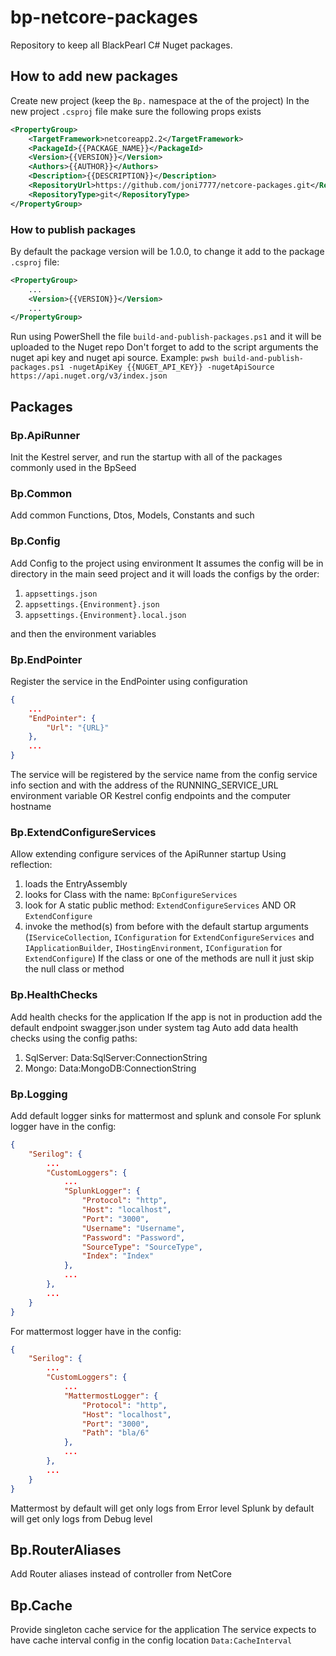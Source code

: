 # bp-netcore-packages
Repository to keep all BlackPearl C# Nuget packages.

## How to add new packages
Create new project (keep the `Bp.` namespace at the of the project)
In the new project `.csproj` file make sure the following props exists
```xml
<PropertyGroup>
    <TargetFramework>netcoreapp2.2</TargetFramework>
    <PackageId>{{PACKAGE_NAME}}</PackageId>
    <Version>{{VERSION}}</Version>
    <Authors>{{AUTHOR}}</Authors>
    <Description>{{DESCRIPTION}}</Description>
    <RepositoryUrl>https://github.com/joni7777/netcore-packages.git</RepositoryUrl>
    <RepositoryType>git</RepositoryType>
</PropertyGroup>
```

### How to publish packages
By default the package version will be 1.0.0, to change it add to the package `.csproj` file:
```xml
<PropertyGroup>
    ...
    <Version>{{VERSION}}</Version>
    ...
</PropertyGroup>
```
Run using PowerShell the file `build-and-publish-packages.ps1`
and it will be uploaded to the Nuget repo
Don't forget to add to the script arguments the nuget api key and nuget api source.
Example: `pwsh build-and-publish-packages.ps1 -nugetApiKey {{NUGET_API_KEY}} -nugetApiSource https://api.nuget.org/v3/index.json
`

## Packages

### Bp.ApiRunner
Init the Kestrel server, and run the startup with all of the packages commonly used in the BpSeed

### Bp.Common
Add common Functions, Dtos, Models, Constants and such

### Bp.Config
Add Config to the project using environment
It assumes the config will be in directory in the main seed project
and it will loads the configs by the order:

1. `appsettings.json`
2. `appsettings.{Environment}.json`
3. `appsettings.{Environment}.local.json`

and then the environment variables

### Bp.EndPointer
Register the service in the EndPointer using configuration
```json
{
    ...
    "EndPointer": {
        "Url": "{URL}"
    },
    ...
}
```
The service will be registered by the service name from the config service info section
and with the address of the RUNNING_SERVICE_URL environment variable OR Kestrel config endpoints and the computer hostname 

### Bp.ExtendConfigureServices
Allow extending configure services of the ApiRunner startup
Using reflection:
1. loads the EntryAssembly
2. looks for Class with the name: `BpConfigureServices`
3. look for A static public method: `ExtendConfigureServices` AND OR `ExtendConfigure` 
4. invoke the method(s) from before with the default startup arguments (`IServiceCollection`, `IConfiguration` for `ExtendConfigureServices` and `IApplicationBuilder`, `IHostingEnvironment`, `IConfiguration` for `ExtendConfigure`) 
If the class or one of the methods are null it just skip the null class or method

### Bp.HealthChecks
Add health checks for the application
If the app is not in production add the default endpoint swagger.json under system tag
Auto add data health checks using the config paths:
1. SqlServer: Data:SqlServer:ConnectionString
2. Mongo: Data:MongoDB:ConnectionString

### Bp.Logging
Add default logger sinks for mattermost and splunk and console
For splunk logger have in the config:
```json
{
    "Serilog": {
        ...
        "CustomLoggers": {
            ...
            "SplunkLogger": {
                "Protocol": "http",
                "Host": "localhost",
                "Port": "3000",
                "Username": "Username",
                "Password": "Password",
                "SourceType": "SourceType",
                "Index": "Index"
            },
            ...
        },
        ...
    }
}
```

For mattermost logger have in the config:
```json
{
    "Serilog": {
        ...
        "CustomLoggers": {
            ...
            "MattermostLogger": {
                "Protocol": "http",
                "Host": "localhost",
                "Port": "3000",
                "Path": "bla/6"
            },
            ...
        },
        ...
    }
}
```

Mattermost by default will get only logs from Error level
Splunk by default will get only logs from Debug level

## Bp.RouterAliases
Add Router aliases instead of controller from NetCore

## Bp.Cache
Provide singleton cache service for the application
The service expects to have cache interval config in the config location `Data:CacheInterval`